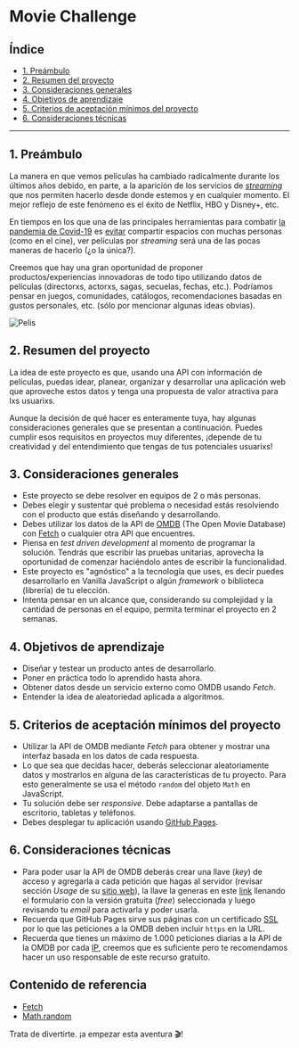 # Movie Challenge

## Índice

- [1. Preámbulo](#1-preambulo)
- [2. Resumen del proyecto](#2-resumen-del-proyecto)
- [3. Consideraciones generales](#3-consideraciones-generales)
- [4. Objetivos de aprendizaje](#4-objetivos-de-aprendizaje)
- [5. Criterios de aceptación mínimos del proyecto](#5-criterios-de-aceptacion-minimos-del-proyecto)
- [6. Consideraciones técnicas](#6-consideraciones-tecnicas)

---

## 1. Preámbulo

La manera en que vemos películas ha cambiado radicalmente durante los últimos años
debido, en parte, a la aparición de los servicios de  [_streaming_](https://es.wikipedia.org/wiki/Streaming)
que nos permiten hacerlo desde donde estemos y en cualquier momento. El mejor reflejo
de este fenómeno es el éxito de Netflix, HBO y Disney+, etc.

En tiempos en los que una de las principales herramientas para combatir [la pandemia
de Covid-19](https://es.wikipedia.org/wiki/COVID-19) es [evitar](https://es.wikipedia.org/wiki/Distanciamiento_social)
compartir espacios con muchas personas (como en el cine), ver películas por _streaming_
será una de las pocas maneras de hacerlo (¿o la única?).

Creemos que hay una gran oportunidad de proponer productos/experiencias innovadoras
de todo tipo utilizando datos de películas (directorxs, actorxs, sagas, secuelas,
fechas, etc.). Podríamos pensar en juegos, comunidades, catálogos, recomendaciones
basadas en gustos personales, etc. (sólo por mencionar algunas ideas obvias).

![Pelis](https://live.staticflickr.com/117/257368762_38bf6fcf9f_h.jpg)

## 2. Resumen del proyecto

La idea de este proyecto es que, usando una API con información de películas,
puedas idear, planear, organizar y desarrollar una aplicación web que aproveche
estos datos y tenga una propuesta de valor atractiva para lxs usuarixs.

Aunque la decisión de qué hacer es enteramente tuya, hay algunas consideraciones
generales que se presentan a continuación. Puedes cumplir esos requisitos en
proyectos muy diferentes, ¡depende de tu creatividad y del entendimiento que
tengas de tus potenciales usuarixs!

## 3. Consideraciones generales

- Este proyecto se debe resolver en equipos de 2 o más personas.
- Debes elegir y sustentar qué problema o necesidad estás resolviendo con el
producto que estás diseñando y desarrollando.
- Debes utilizar los datos de la API de [OMDB](http://www.omdbapi.com/) (The Open
Movie Database) con [Fetch](https://developer.mozilla.org/es/docs/Web/API/Fetch_API)
o cualquier otra API que encuentres.
- Piensa en _test driven development_ al momento de programar la
solución. Tendrás que escribir las pruebas unitarias, aprovecha la oportunidad
de comenzar haciéndolo antes de escribir la funcionalidad.
- Este proyecto es "agnóstico" a la tecnología que uses, es decir puedes desarrollarlo
en Vanilla JavaScript o algún _framework_  o biblioteca (librería) de tu elección.
- Intenta pensar en un alcance que, considerando su complejidad y la cantidad de
personas en el equipo, permita terminar el proyecto en 2 semanas.

## 4. Objetivos de aprendizaje

- Diseñar y testear un producto antes de desarrollarlo.
- Poner en práctica todo lo aprendido hasta ahora.
- Obtener datos desde un servicio externo como OMDB usando _Fetch_.
- Entender la idea de aleatoriedad aplicada a algoritmos.

## 5. Criterios de aceptación mínimos del proyecto

- Utilizar la API de OMDB mediante _Fetch_ para obtener y mostrar una interfaz basada
en los datos de cada respuesta.
- Lo que sea que decidas hacer, deberás seleccionar aleatoriamente datos y mostrarlos
en alguna de las características de tu proyecto. Para esto generalmente
se usa el método `random` del objeto `Math` en JavaScript.
- Tu solución debe ser _responsive_. Debe adaptarse a pantallas de escritorio,
tabletas y teléfonos.
- Debes desplegar tu aplicación usando [GitHub Pages](https://pages.github.com/).

## 6. Consideraciones técnicas

- Para poder usar la API de OMDB deberás crear una llave (_key_) de acceso y agregarla
a cada petición que hagas al servidor (revisar sección _Usage_ de su [sitio web](http://www.omdbapi.com/)),
la llave la generas en este [link](http://www.omdbapi.com/apikey.aspx) llenando
el formulario con la versión gratuita (_free_) seleccionada y luego revisando tu
_email_ para activarla y poder usarla.
- Recuerda que GitHub Pages sirve sus páginas con un certificado [SSL](https://es.wikipedia.org/wiki/Seguridad_de_la_capa_de_transporte)
por lo que las peticiones a la OMDB deben incluir `https` en la URL.
- Recuerda que tienes un máximo de 1.000 peticiones diarias a la API de la OMDB
por cada [IP](https://es.wikipedia.org/wiki/Direcci%C3%B3n_IP), creemos que es suficiente
pero te recomendamos hacer un uso responsable de este recurso gratuito.

## Contenido de referencia

- [Fetch](https://developer.mozilla.org/es/docs/Web/API/Fetch_API)
- [Math.random](https://developer.mozilla.org/es/docs/Web/JavaScript/Referencia/Objetos_globales/Math/random)

Trata de divertirte. ¡a empezar esta aventura 🎬!
